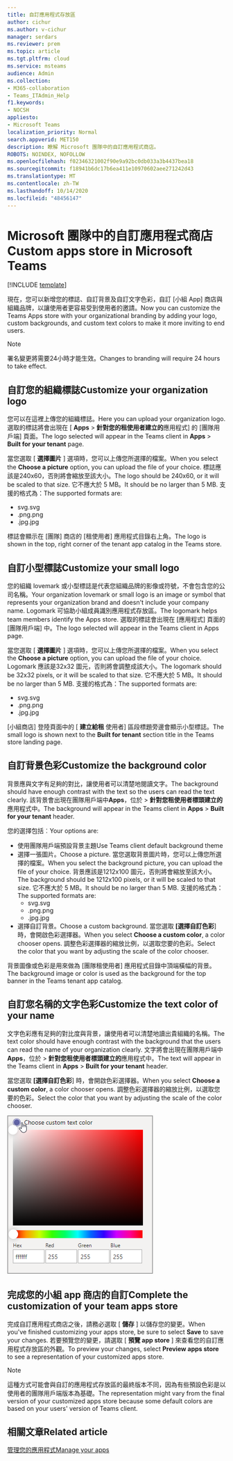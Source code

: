 ```yaml
---
title: 自訂應用程式存放區
author: cichur
ms.author: v-cichur
manager: serdars
ms.reviewer: prem
ms.topic: article
ms.tgt.pltfrm: cloud
ms.service: msteams
audience: Admin
ms.collection:
- M365-collaboration
- Teams_ITAdmin_Help
f1.keywords:
- NOCSH
appliesto:
- Microsoft Teams
localization_priority: Normal
search.appverid: MET150
description: 瞭解 Microsoft 團隊中的自訂應用程式商店。
ROBOTS: NOINDEX, NOFOLLOW
ms.openlocfilehash: f02346321002f90e9a92bc0db033a3b4437bea18
ms.sourcegitcommit: f18941b6dc17b6ea411e10970602aee271242d43
ms.translationtype: MT
ms.contentlocale: zh-TW
ms.lasthandoff: 10/14/2020
ms.locfileid: "48456147"
---
```

# <a name="custom-apps-store-in-microsoft-teams"></a><span data-ttu-id="ef10e-103">Microsoft 團隊中的自訂應用程式商店</span><span class="sxs-lookup"><span data-stu-id="ef10e-103">Custom apps store in Microsoft Teams</span></span>

[!INCLUDE [template](includes/preview-feature.md)]

<span data-ttu-id="ef10e-104">現在，您可以新增您的標誌、自訂背景及自訂文字色彩，自訂 [小組 App] 商店與組織品牌，以讓使用者更容易受到使用者的邀請。</span><span class="sxs-lookup"><span data-stu-id="ef10e-104">Now you can customize the Teams Apps store with your organizational branding by adding your logo, custom backgrounds, and custom text colors to make it more inviting to end users.</span></span>

> [!Note]
> <span data-ttu-id="ef10e-105">署名變更將需要24小時才能生效。</span><span class="sxs-lookup"><span data-stu-id="ef10e-105">Changes to branding will require 24 hours to take effect.</span></span>

## <a name="customize-your-organization-logo"></a><span data-ttu-id="ef10e-106">自訂您的組織標誌</span><span class="sxs-lookup"><span data-stu-id="ef10e-106">Customize your organization logo</span></span>

<!-- Bookmark used by Context Sensitive Help (CSH). Do not delete. -->
<span data-ttu-id="ef10e-107"><a name="orglogo"> </a></span><span class="sxs-lookup"><span data-stu-id="ef10e-107"><a name="orglogo"> </a></span></span>
<!-- Do not remove the bookmark link above. -->

<span data-ttu-id="ef10e-108">您可以在這裡上傳您的組織標誌。</span><span class="sxs-lookup"><span data-stu-id="ef10e-108">Here you can upload your organization logo.</span></span> <span data-ttu-id="ef10e-109">選取的標誌將會出現在 [ **Apps**  >  **針對您的租使用者建立的**應用程式] 的 [團隊用戶端] 頁面。</span><span class="sxs-lookup"><span data-stu-id="ef10e-109">The logo selected will appear in the Teams client in **Apps** > **Built for your tenant** page.</span></span>

<span data-ttu-id="ef10e-110">當您選取 [ **選擇圖片** ] 選項時，您可以上傳您所選擇的檔案。</span><span class="sxs-lookup"><span data-stu-id="ef10e-110">When you select the **Choose a picture** option, you can upload the file of your choice.</span></span> <span data-ttu-id="ef10e-111">標誌應該是240x60，否則將會縮放至該大小。</span><span class="sxs-lookup"><span data-stu-id="ef10e-111">The logo should be 240x60, or it will be scaled to that size.</span></span> <span data-ttu-id="ef10e-112">它不應大於 5 MB。</span><span class="sxs-lookup"><span data-stu-id="ef10e-112">It should be no larger than 5 MB.</span></span> <span data-ttu-id="ef10e-113">支援的格式為：</span><span class="sxs-lookup"><span data-stu-id="ef10e-113">The supported formats are:</span></span>

- <span data-ttu-id="ef10e-114">svg</span><span class="sxs-lookup"><span data-stu-id="ef10e-114">.svg</span></span>
- <span data-ttu-id="ef10e-115">.png</span><span class="sxs-lookup"><span data-stu-id="ef10e-115">.png</span></span>
- <span data-ttu-id="ef10e-116">.jpg</span><span class="sxs-lookup"><span data-stu-id="ef10e-116">.jpg</span></span>

<span data-ttu-id="ef10e-117">標誌會顯示在 [團隊] 商店的 [租使用者] 應用程式目錄右上角。</span><span class="sxs-lookup"><span data-stu-id="ef10e-117">The logo is shown in the top, right corner of the tenant app catalog in the Teams store.</span></span>

## <a name="customize-your-small-logo"></a><span data-ttu-id="ef10e-118">自訂小型標誌</span><span class="sxs-lookup"><span data-stu-id="ef10e-118">Customize your small logo</span></span>

<!-- Bookmark used by Context Sensitive Help (CSH). Do not delete. -->
<span data-ttu-id="ef10e-119"><a name="orglogomark"> </a></span><span class="sxs-lookup"><span data-stu-id="ef10e-119"><a name="orglogomark"> </a></span></span>
<!-- Do not remove the bookmark link above. -->

<span data-ttu-id="ef10e-120">您的組織 lovemark 或小型標誌是代表您組織品牌的影像或符號，不會包含您的公司名稱。</span><span class="sxs-lookup"><span data-stu-id="ef10e-120">Your organization lovemark or small logo is an image or symbol that represents your organization brand and doesn't include your company name.</span></span> <span data-ttu-id="ef10e-121">Logomark 可協助小組成員識別應用程式存放區。</span><span class="sxs-lookup"><span data-stu-id="ef10e-121">The logomark helps team members identify the Apps store.</span></span> <span data-ttu-id="ef10e-122">選取的標誌會出現在 [應用程式] 頁面的 [團隊用戶端] 中。</span><span class="sxs-lookup"><span data-stu-id="ef10e-122">The logo selected will appear in the Teams client in Apps page.</span></span>

<span data-ttu-id="ef10e-123">當您選取 [ **選擇圖片** ] 選項時，您可以上傳您所選擇的檔案。</span><span class="sxs-lookup"><span data-stu-id="ef10e-123">When you select the **Choose a picture** option, you can upload the file of your choice.</span></span> <span data-ttu-id="ef10e-124">Logomark 應該是32x32 圖元，否則將會調整成該大小。</span><span class="sxs-lookup"><span data-stu-id="ef10e-124">The logomark should be 32x32 pixels, or it will be scaled to that size.</span></span> <span data-ttu-id="ef10e-125">它不應大於 5 MB。</span><span class="sxs-lookup"><span data-stu-id="ef10e-125">It should be no larger than 5 MB.</span></span> <span data-ttu-id="ef10e-126">支援的格式為：</span><span class="sxs-lookup"><span data-stu-id="ef10e-126">The supported formats are:</span></span>

- <span data-ttu-id="ef10e-127">svg</span><span class="sxs-lookup"><span data-stu-id="ef10e-127">.svg</span></span>
- <span data-ttu-id="ef10e-128">.png</span><span class="sxs-lookup"><span data-stu-id="ef10e-128">.png</span></span>
- <span data-ttu-id="ef10e-129">.jpg</span><span class="sxs-lookup"><span data-stu-id="ef10e-129">.jpg</span></span>

<span data-ttu-id="ef10e-130">[小組商店] 登陸頁面中的 [ **建立給租** 使用者] 區段標題旁邊會顯示小型標誌。</span><span class="sxs-lookup"><span data-stu-id="ef10e-130">The small logo is shown next to the **Built for tenant** section title in the Teams store landing page.</span></span>

## <a name="customize-the-background-color"></a><span data-ttu-id="ef10e-131">自訂背景色彩</span><span class="sxs-lookup"><span data-stu-id="ef10e-131">Customize the background color</span></span>

<!-- Bookmark used by Context Sensitive Help (CSH). Do not delete. -->
<span data-ttu-id="ef10e-132"><a name="custombackground"> </a></span><span class="sxs-lookup"><span data-stu-id="ef10e-132"><a name="custombackground"> </a></span></span>
<!-- Do not remove the bookmark link above. -->

<span data-ttu-id="ef10e-133">背景應與文字有足夠的對比，讓使用者可以清楚地閱讀文字。</span><span class="sxs-lookup"><span data-stu-id="ef10e-133">The background should have enough contrast with the text so the users can read the text clearly.</span></span> <span data-ttu-id="ef10e-134">該背景會出現在團隊用戶端中**Apps**，位於  >  **針對您租使用者標頭建立的**應用程式中。</span><span class="sxs-lookup"><span data-stu-id="ef10e-134">The background will appear in the Teams client in **Apps** > **Built for your tenant** header.</span></span>

<span data-ttu-id="ef10e-135">您的選擇包括︰</span><span class="sxs-lookup"><span data-stu-id="ef10e-135">Your options are:</span></span>

- <span data-ttu-id="ef10e-136">使用團隊用戶端預設背景主題</span><span class="sxs-lookup"><span data-stu-id="ef10e-136">Use Teams client default background theme</span></span>
- <span data-ttu-id="ef10e-137">選擇一張圖片。</span><span class="sxs-lookup"><span data-stu-id="ef10e-137">Choose a picture.</span></span> <span data-ttu-id="ef10e-138">當您選取背景圖片時，您可以上傳您所選擇的檔案。</span><span class="sxs-lookup"><span data-stu-id="ef10e-138">When you select the background picture, you can upload the file of your choice.</span></span> <span data-ttu-id="ef10e-139">背景應該是1212x100 圖元，否則將會縮放至該大小。</span><span class="sxs-lookup"><span data-stu-id="ef10e-139">The background should be 1212x100 pixels, or it will be scaled to that size.</span></span> <span data-ttu-id="ef10e-140">它不應大於 5 MB。</span><span class="sxs-lookup"><span data-stu-id="ef10e-140">It should be no larger than 5 MB.</span></span> <span data-ttu-id="ef10e-141">支援的格式為：</span><span class="sxs-lookup"><span data-stu-id="ef10e-141">The supported formats are:</span></span>
  - <span data-ttu-id="ef10e-142">svg</span><span class="sxs-lookup"><span data-stu-id="ef10e-142">.svg</span></span>
  - <span data-ttu-id="ef10e-143">.png</span><span class="sxs-lookup"><span data-stu-id="ef10e-143">.png</span></span>
  - <span data-ttu-id="ef10e-144">.jpg</span><span class="sxs-lookup"><span data-stu-id="ef10e-144">.jpg</span></span>
- <span data-ttu-id="ef10e-145">選擇自訂背景。</span><span class="sxs-lookup"><span data-stu-id="ef10e-145">Choose a custom background.</span></span> <span data-ttu-id="ef10e-146">當您選取 **[選擇自訂色彩**] 時，會開啟色彩選擇器。</span><span class="sxs-lookup"><span data-stu-id="ef10e-146">When you select **Choose a custom color**, a color chooser opens.</span></span> <span data-ttu-id="ef10e-147">調整色彩選擇器的縮放比例，以選取您要的色彩。</span><span class="sxs-lookup"><span data-stu-id="ef10e-147">Select the color that you want by adjusting the scale of the color chooser.</span></span>

<span data-ttu-id="ef10e-148">背景圖像或色彩是用來做為 [團隊租使用者] 應用程式目錄中頂端橫幅的背景。</span><span class="sxs-lookup"><span data-stu-id="ef10e-148">The background image or color is used as the background for the top banner in the Teams tenant app catalog.</span></span>

## <a name="customize-the-text-color-of-your-name"></a><span data-ttu-id="ef10e-149">自訂您名稱的文字色彩</span><span class="sxs-lookup"><span data-stu-id="ef10e-149">Customize the text color of your name</span></span>

<!-- Bookmark used by Context Sensitive Help (CSH). Do not delete. -->
<span data-ttu-id="ef10e-150"><a name="textcolor"> </a></span><span class="sxs-lookup"><span data-stu-id="ef10e-150"><a name="textcolor"> </a></span></span>
<!-- Do not remove the bookmark link above. -->

<span data-ttu-id="ef10e-151">文字色彩應有足夠的對比度與背景，讓使用者可以清楚地讀出貴組織的名稱。</span><span class="sxs-lookup"><span data-stu-id="ef10e-151">The text color should have enough contrast with the background that the users can read the name of your organization clearly.</span></span> <span data-ttu-id="ef10e-152">文字將會出現在團隊用戶端中**Apps**，位於  >  **針對您租使用者標頭建立的**應用程式中。</span><span class="sxs-lookup"><span data-stu-id="ef10e-152">The text will appear in the Teams client in **Apps** > **Built for your tenant** header.</span></span>

<span data-ttu-id="ef10e-153">當您選取 **[選擇自訂色彩**] 時，會開啟色彩選擇器。</span><span class="sxs-lookup"><span data-stu-id="ef10e-153">When you select **Choose a custom color**, a color chooser opens.</span></span> <span data-ttu-id="ef10e-154">調整色彩選擇器的縮放比例，以選取您要的色彩。</span><span class="sxs-lookup"><span data-stu-id="ef10e-154">Select the color that you want by adjusting the scale of the color chooser.</span></span>

 ![色彩選擇器圖像](media/choose-a-custom-color.png)

## <a name="complete-the-customization-of-your-team-apps-store"></a><span data-ttu-id="ef10e-156">完成您的小組 app 商店的自訂</span><span class="sxs-lookup"><span data-stu-id="ef10e-156">Complete the customization of your team apps store</span></span>

<span data-ttu-id="ef10e-157">完成自訂應用程式商店之後，請務必選取 [ **儲存** ] 以儲存您的變更。</span><span class="sxs-lookup"><span data-stu-id="ef10e-157">When you've finished customizing your apps store, be sure to select **Save** to save your changes.</span></span>
<span data-ttu-id="ef10e-158">若要預覽您的變更，請選取 [ **預覽 app store** ] 來查看您的自訂應用程式存放區的外觀。</span><span class="sxs-lookup"><span data-stu-id="ef10e-158">To preview your changes, select **Preview apps store** to see a representation of your customized apps store.</span></span>

> [!Note]
> <span data-ttu-id="ef10e-159">這種方式可能會與自訂的應用程式存放區的最終版本不同，因為有些預設色彩是以使用者的團隊用戶端版本為基礎。</span><span class="sxs-lookup"><span data-stu-id="ef10e-159">The representation might vary from the final version of your customized apps store because some default colors are based on your users' version of Teams client.</span></span>

## <a name="related-article"></a><span data-ttu-id="ef10e-160">相關文章</span><span class="sxs-lookup"><span data-stu-id="ef10e-160">Related article</span></span>

[<span data-ttu-id="ef10e-161">管理您的應用程式</span><span class="sxs-lookup"><span data-stu-id="ef10e-161">Manage your apps</span></span>](manage-apps.md)
